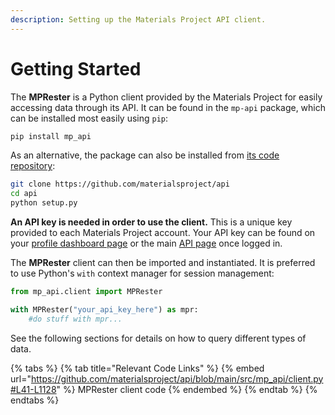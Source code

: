 ```yaml
---
description: Setting up the Materials Project API client.
---
```


# Getting Started

The **MPRester** is a Python client provided by the Materials Project for easily accessing data through its API. It can be found in the `mp-api` package, which can be installed most easily using `pip`:

```bash
pip install mp_api
```

As an alternative, the package can also be installed from [its code repository](https://github.com/materialsproject/api):&#x20;

```bash
git clone https://github.com/materialsproject/api
cd api
python setup.py
```

**An API key is needed in order to use the client.** This is a unique key provided to each Materials Project account. Your API key can be found on your [profile dashboard page](https://next-gen.materialsproject.org/dashboard) or the main [API page](https://next-gen.materialsproject.org/api) once logged in.

The **MPRester** client can then be imported and instantiated. It is preferred to use Python's `with` context manager for session management:

```python
from mp_api.client import MPRester

with MPRester("your_api_key_here") as mpr:
    #do stuff with mpr...
```

See the following sections for details on how to query different types of data.

{% tabs %}
{% tab title="Relevant Code Links" %}
{% embed url="https://github.com/materialsproject/api/blob/main/src/mp_api/client.py#L41-L1128" %}
MPRester client code
{% endembed %}
{% endtab %}
{% endtabs %}
